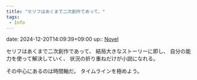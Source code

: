 ```yaml
---
title: "セリフはあくまで二次創作であって、"
tags:
 - Info
---
```


date: 2024-12-20T14:09:39+09:00
up:: [Novel](../Bar/Novel/Topics/Novel.md)

セリフはあくまで二次創作であって、
結局大きなストーリーに即し、
自分の能力を使って解決していく、
状況の折り重ねだけが小説になれる。

その中心にあるのは時間軸だ。
タイムラインを極めよう。
